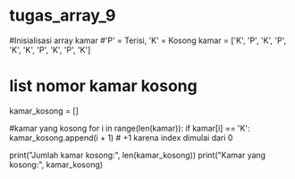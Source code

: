 # tugas_array_9
#Inisialisasi array kamar
#'P' = Terisi, 'K' = Kosong
kamar = ['K', 'P', 'K', 'P', 'K', 'K', 'P', 'K', 'P', 'K']

# list nomor kamar kosong
kamar_kosong = []

#kamar yang kosong
for i in range(len(kamar)):
    if kamar[i] == 'K':
        kamar_kosong.append(i + 1)  # +1 karena index dimulai dari 0

print("Jumlah kamar kosong:", len(kamar_kosong))
print("Kamar yang kosong:", kamar_kosong)
